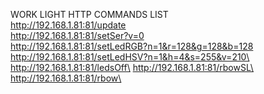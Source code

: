 WORK LIGHT HTTP COMMANDS LIST\
http://192.168.1.81:81/update \
http://192.168.1.81:81/setSer?v=0 \
http://192.168.1.81:81/setLedRGB?n=1&r=128&g=128&b=128 \
http://192.168.1.81:81/setLedHSV?n=1&h=4&s=255&v=210\
http://192.168.1.81:81/ledsOff\
http://192.168.1.81:81/rbowSL\
http://192.168.1.81:81/rbow\
